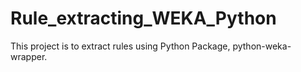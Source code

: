 # Rule_extracting_WEKA_Python
This project is to extract rules using Python Package, python-weka-wrapper.
